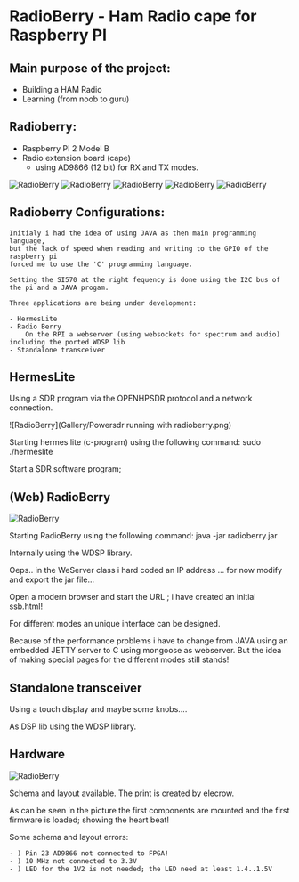 RadioBerry - Ham Radio cape for Raspberry PI
==============================================

## Main purpose of the project:

- Building a HAM Radio
- Learning (from noob to guru)


## Radioberry:

- Raspberry PI 2 Model B
- Radio extension board (cape)
	- using AD9866 (12 bit)  for RX and TX modes.
	
![RadioBerry](Gallery/Radioberry1.jpg)
![RadioBerry](Gallery/Radioberry2.jpg)
![RadioBerry](Gallery/Radioberry3.jpg)
![RadioBerry](Gallery/Radioberry4.jpg)
![RadioBerry](Gallery/Radioberry5.jpg)
	
	
## Radioberry Configurations:

	Initialy i had the idea of using JAVA as then main programming language, 
	but the lack of speed when reading and writing to the GPIO of the raspberry pi 
	forced me to use the 'C' programming language.
	
	Setting the SI570 at the right fequency is done using the I2C bus of the pi and a JAVA progam.

	Three applications are being under development:
	
	- HermesLite 
	- Radio Berry
		On the RPI a webserver (using websockets for spectrum and audio) including the ported WDSP lib
	- Standalone transceiver


## HermesLite

Using a SDR program via the OPENHPSDR protocol and a network connection.

![RadioBerry](Gallery/Powersdr running with radioberry.png)

Starting hermes lite (c-program) using the following command:  sudo ./hermeslite

Start a SDR software program; 

## (Web) RadioBerry

![RadioBerry](Gallery/WebRadioBerry.png)

Starting RadioBerry using the following command:  java -jar radioberry.jar 

Internally using the WDSP library.

Oeps.. in the WeServer class i hard coded an IP address ... for now modify and export the jar file...


Open a modern browser and start the URL ; i have created an initial ssb.html! 

For different modes an unique interface can be designed.

Because of the performance problems i have to change from JAVA using an embedded JETTY server to C using mongoose as webserver.
But the idea of making special pages for the different modes still stands!



## Standalone transceiver

Using a touch display and maybe some knobs.... 

As DSP lib using the WDSP library.

## Hardware

![RadioBerry](Gallery/radioberry_wip.jpg)

Schema and layout available. The print is created by elecrow. 

As can be seen in the picture the first components are mounted and the first firmware is loaded; showing the heart beat!

Some schema and layout errors:

	- )	Pin 23 AD9866 not connected to FPGA!
	- )	10 MHz not connected to 3.3V
	- ) LED for the 1V2 is not needed; the LED need at least 1.4..1.5V

